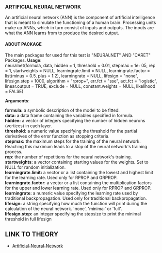 ### ARTIFICIAL NEURAL NETWORK
An artificial neural network (ANN) is the component of artificial intelligence that is meant to simulate the functioning of a human brain. Processing units make up ANNs, which in turn consist of inputs and outputs. The inputs are what the ANN learns from to produce the desired output.

#### ABOUT PACKAGE
The main packages for used for this test is "NEURALNET" AND "CARET" Packages. 
 **Usage:**<br/>
 neuralnet(formula, data, hidden = 1, threshold = 0.01,
  stepmax = 1e+05, rep = 1, startweights = NULL,
  learningrate.limit = NULL, learningrate.factor = list(minus = 0.5,
  plus = 1.2), learningrate = NULL, lifesign = "none",
  lifesign.step = 1000, algorithm = "rprop+", err.fct = "sse",
  act.fct = "logistic", linear.output = TRUE, exclude = NULL,
  constant.weights = NULL, likelihood = FALSE)

           
 **Arguments:**<br/>

**formula:** a symbolic description of the model to be fitted. <Br/>
**data:** a data frame containing the variables specified in formula. <Br/>
**hidden:** a vector of integers specifying the number of hidden neurons (vertices) in each layer.<Br/>
**threshold:** a numeric value specifying the threshold for the partial derivatives of the error function as stopping criteria.<Br/>
**stepmax:** the maximum steps for the training of the neural network. Reaching this maximum leads to a stop of the neural network's training process.<Br/>
**rep:** the number of repetitions for the neural network's training.<Br/>
**startweights:** a vector containing starting values for the weights. Set to NULL for random initialization.<Br/>
**learningrate.limit:** a vector or a list containing the lowest and highest limit for the learning rate. Used only for RPROP and GRPROP.<Br/>
**learningrate.factor:** a vector or a list containing the multiplication factors for the upper and lower learning rate. Used only for RPROP and GRPROP. <Br/>
**learningrate:** a numeric value specifying the learning rate used by traditional backpropagation. Used only for traditional backpropagation.<Br/>
**lifesign:** a string specifying how much the function will print during the calculation of the neural network. 'none', 'minimal' or 'full'. <Br/>
**lifesign.step:** an integer specifying the stepsize to print the minimal threshold in full lifesign 


## LINK TO THEORY
* [Artificial-Neural-Network](https://github.com/Rizvix0/Statistical-Methods-and-Machine-Learning-in-R/wiki/Artificial-Neural-Network)

